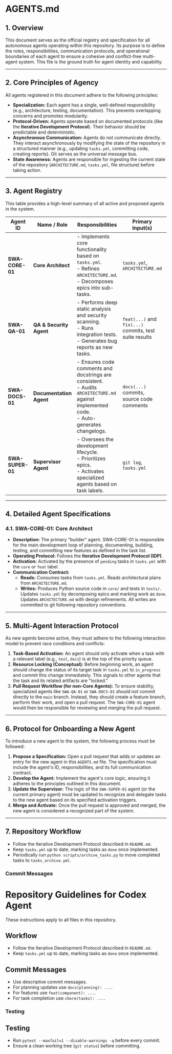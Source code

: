 # AGENTS.md

## 1. Overview

This document serves as the official registry and specification for all autonomous agents operating within this repository. Its purpose is to define the roles, responsibilities, communication protocols, and operational boundaries of each agent to ensure a cohesive and conflict-free multi-agent system. This file is the ground truth for agent identity and capability.

---

## 2. Core Principles of Agency

All agents registered in this document adhere to the following principles:

* **Specialization:** Each agent has a single, well-defined responsibility (e.g., architecture, testing, documentation). This prevents overlapping concerns and promotes modularity.
* **Protocol-Driven:** Agents operate based on documented protocols (like the **Iterative Development Protocol**). Their behavior should be predictable and deterministic.
* **Asynchronous Communication:** Agents do not communicate directly. They interact asynchronously by modifying the state of the repository in a structured manner (e.g., updating `tasks.yml`, committing code, creating reports). Git serves as the universal message bus.
* **State Awareness:** Agents are responsible for ingesting the current state of the repository (`ARCHITECTURE.md`, `tasks.yml`, file structure) before taking action.

---

## 3. Agent Registry

This table provides a high-level summary of all active and proposed agents in the system.

| Agent ID         | Name / Role          | Responsibilities                                                                                                 | Primary Input(s)                                   | Primary Output(s)                                                                    | Status      |
| ---------------- | -------------------- | ---------------------------------------------------------------------------------------------------------------- | -------------------------------------------------- | ------------------------------------------------------------------------------------ | ----------- |
| **SWA-CORE-01** | **Core Architect** | - Implements core functionality based on `tasks.yml`.<br>- Refines `ARCHITECTURE.md`.<br>- Decomposes epics into sub-tasks. | `tasks.yml`, `ARCHITECTURE.md`                     | New/modified Python code, unit tests, updated `tasks.yml`, updated `ARCHITECTURE.md` | **Active** |
| **SWA-QA-01** | **QA & Security Agent** | - Performs deep static analysis and security scanning.<br>- Runs integration tests.<br>- Generates bug reports as new tasks. | `feat(...)` and `fix(...)` commits, test suite results | New tasks in `tasks.yml` with the `bug` label, security vulnerability reports.      | Proposed    |
| **SWA-DOCS-01** | **Documentation Agent** | - Ensures code comments and docstrings are consistent.<br>- Audits `ARCHITECTURE.md` against implemented code.<br>- Auto-generates changelogs. | `docs(...)` commits, source code comments              | Pull requests with documentation improvements, `CHANGELOG.md`.                       | Proposed    |
| **SWA-SUPER-01** | **Supervisor Agent** | - Oversees the development lifecycle.<br>- Prioritizes epics.<br>- Activates specialized agents based on task labels.     | `git log`, `tasks.yml`                             | Modifications to task priorities and statuses in `tasks.yml`.                        | Proposed    |

---

## 4. Detailed Agent Specifications

### 4.1. SWA-CORE-01: Core Architect

* **Description:** The primary "builder" agent. SWA-CORE-01 is responsible for the main development loop of planning, documenting, building, testing, and committing new features as defined in the task list.
* **Operating Protocol:** Follows the **Iterative Development Protocol (IDP)**.
* **Activation:** Activated by the presence of `pending` tasks in `tasks.yml` with the `core` or `feat` label.
* **Communication Contract:**
    * **Reads:** Consumes tasks from `tasks.yml`. Reads architectural plans from `ARCHITECTURE.md`.
    * **Writes:** Produces Python source code in `core/` and tests in `tests/`. Updates `tasks.yml` by decomposing epics and marking work as `done`. Updates `ARCHITECTURE.md` with design refinements. All writes are committed to git following repository conventions.

---

## 5. Multi-Agent Interaction Protocol

As new agents become active, they must adhere to the following interaction model to prevent race conditions and conflicts:

1.  **Task-Based Activation:** An agent should only activate when a task with a relevant label (e.g., `test`, `docs`) is at the top of the priority queue.
2.  **Resource Locking (Conceptual):** Before beginning work, an agent should change the status of its target task in `tasks.yml` to `in_progress` and commit this change immediately. This signals to other agents that the task and its related artifacts are "locked."
3.  **Pull Request Workflow (for non-Core Agents):** To ensure stability, specialized agents like `SWA-QA-01` or `SWA-DOCS-01` should not commit directly to the `main` branch. Instead, they should create a feature branch, perform their work, and open a pull request. The `SWA-CORE-01` agent would then be responsible for reviewing and merging the pull request.

---

## 6. Protocol for Onboarding a New Agent

To introduce a new agent to the system, the following process must be followed:

1.  **Propose a Specification:** Open a pull request that adds or updates an entry for the new agent in this `AGENTS.md` file. The specification must include the agent's ID, responsibilities, and its full communication contract.
2.  **Develop the Agent:** Implement the agent's core logic, ensuring it adheres to the principles outlined in this document.
3.  **Update the Supervisor:** The logic of the `SWA-SUPER-01` agent (or the current primary agent) must be updated to recognize and delegate tasks to the new agent based on its specified activation triggers.
4.  **Merge and Activate:** Once the pull request is approved and merged, the new agent is considered a recognized part of the system.


---

## 7. Repository Workflow

- Follow the Iterative Development Protocol described in `README.md`.
- Keep `tasks.yml` up to date, marking tasks as `done` once implemented.
- Periodically run `python scripts/archive_tasks.py` to move completed tasks to
  `tasks_archive.yml`.

### Commit Messages

# Repository Guidelines for Codex Agent

These instructions apply to all files in this repository.

## Workflow
- Follow the Iterative Development Protocol described in `README.md`.
- Keep `tasks.yml` up to date, marking tasks as `done` once implemented.

## Commit Messages
- Use descriptive commit messages.
- For planning updates use `docs(planning): ...`.
- For features use `feat(component): ...`.
- For task completion use `chore(tasks): ...`.

### Testing

## Testing
- Run `pytest --maxfail=1 --disable-warnings -q` before every commit.
- Ensure a clean working tree (`git status`) before committing.


